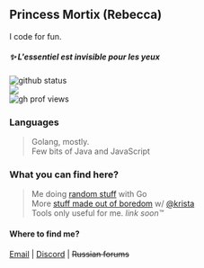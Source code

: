 ## Princess Mortix (Rebecca)
I code for fun.
##### <i> ✨ L'essentiel est invisible pour les yeux </i>
<a><img src="https://github-readme-stats.vercel.app/api?username=princessmortix&show_icons=true&theme=material-palenight&count_private=true" alt="github status"/> <br> <img src="https://github-readme-stats.vercel.app/api/top-langs/?username=princessmortix&layout=compact&theme=material-palenight"/> <br> <img src="https://komarev.com/ghpvc/?username=princessmortix&label=Profile%20Views&color=0e75b6&style=flat" alt="gh prof views" /></a>

### Languages

> Golang, mostly. <br> <!-- yummy, love when md broke or im too dumb to fix -->
> Few bits of Java and JavaScript

### What you can find here?
> Me doing [random stuff](https://github.com/princessmortix/BirbOS-golang) with Go <br>
> More [stuff made out of boredom](https://github.com/princessmortix/duke-os) w/ [@krista](https://github.com/krista-chan) <br>
> Tools only useful for me.  <i> link soon™ </i> 

#### Where to find me?
[Email](mailto:contact@princessmortix.site) | [Discord](https://discord.gg/hatsui) | <s> Russian forums </s>
